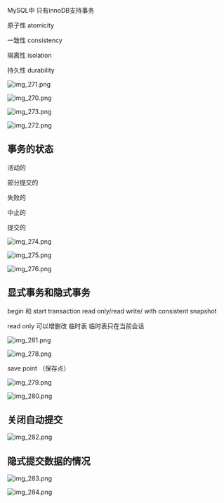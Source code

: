 MySQL中 只有innoDB支持事务

原子性 atomicity

一致性 consistency

隔离性 isolation

持久性 durability

![img_271.png](img_271.png)

![img_270.png](img_270.png)

![img_273.png](img_273.png)

![img_272.png](img_272.png)

事务的状态
---

活动的

部分提交的

失败的

中止的

提交的

![img_274.png](img_274.png)

![img_275.png](img_275.png)

![img_276.png](img_276.png)

显式事务和隐式事务
---

begin 和 start transaction read only/read write/ with consistent snapshot

read only 可以增删改 临时表 临时表只在当前会话

![img_281.png](img_281.png)

![img_278.png](img_278.png)

save point （保存点）

![img_279.png](img_279.png)


![img_280.png](img_280.png)

关闭自动提交
---

![img_282.png](img_282.png)

隐式提交数据的情况
---

![img_283.png](img_283.png)

![img_284.png](img_284.png)